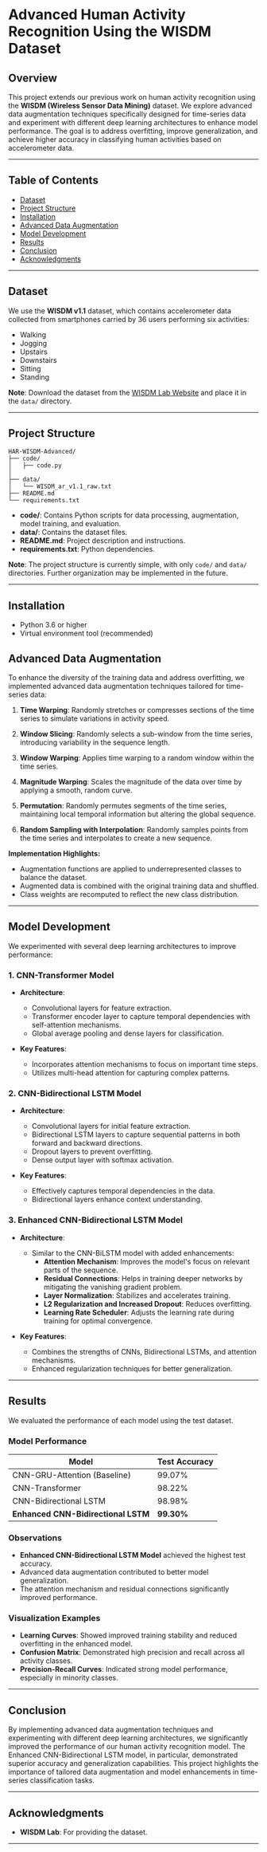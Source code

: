 # **Advanced Human Activity Recognition Using the WISDM Dataset**

## **Overview**

This project extends our previous work on human activity recognition using the **WISDM (Wireless Sensor Data Mining)** dataset. We explore advanced data augmentation techniques specifically designed for time-series data and experiment with different deep learning architectures to enhance model performance. The goal is to address overfitting, improve generalization, and achieve higher accuracy in classifying human activities based on accelerometer data.

---

## **Table of Contents**

- [Dataset](#dataset)
- [Project Structure](#project-structure)
- [Installation](#installation)
- [Advanced Data Augmentation](#advanced-data-augmentation)
- [Model Development](#model-development)
- [Results](#results)
- [Conclusion](#conclusion)
- [Acknowledgments](#acknowledgments)

---

## **Dataset**

We use the **WISDM v1.1** dataset, which contains accelerometer data collected from smartphones carried by 36 users performing six activities:

- Walking
- Jogging
- Upstairs
- Downstairs
- Sitting
- Standing

**Note**: Download the dataset from the [WISDM Lab Website](https://www.cis.fordham.edu/wisdm/dataset.php) and place it in the `data/` directory.

---

## **Project Structure**

```
HAR-WISDM-Advanced/
├── code/
│   ├── code.py
│   
├── data/
│   └── WISDM_ar_v1.1_raw.txt
├── README.md
└── requirements.txt
```

- **code/**: Contains Python scripts for data processing, augmentation, model training, and evaluation.
- **data/**: Contains the dataset files.
- **README.md**: Project description and instructions.
- **requirements.txt**: Python dependencies.

**Note**: The project structure is currently simple, with only `code/` and `data/` directories. Further organization may be implemented in the future.

---

## **Installation**

- Python 3.6 or higher
- Virtual environment tool (recommended)


## **Advanced Data Augmentation**

To enhance the diversity of the training data and address overfitting, we implemented advanced data augmentation techniques tailored for time-series data:

1. **Time Warping**: Randomly stretches or compresses sections of the time series to simulate variations in activity speed.

2. **Window Slicing**: Randomly selects a sub-window from the time series, introducing variability in the sequence length.

3. **Window Warping**: Applies time warping to a random window within the time series.

4. **Magnitude Warping**: Scales the magnitude of the data over time by applying a smooth, random curve.

5. **Permutation**: Randomly permutes segments of the time series, maintaining local temporal information but altering the global sequence.

6. **Random Sampling with Interpolation**: Randomly samples points from the time series and interpolates to create a new sequence.

**Implementation Highlights:**

- Augmentation functions are applied to underrepresented classes to balance the dataset.
- Augmented data is combined with the original training data and shuffled.
- Class weights are recomputed to reflect the new class distribution.

---

## **Model Development**

We experimented with several deep learning architectures to improve performance:

### **1. CNN-Transformer Model**

- **Architecture**:
  - Convolutional layers for feature extraction.
  - Transformer encoder layer to capture temporal dependencies with self-attention mechanisms.
  - Global average pooling and dense layers for classification.

- **Key Features**:
  - Incorporates attention mechanisms to focus on important time steps.
  - Utilizes multi-head attention for capturing complex patterns.

### **2. CNN-Bidirectional LSTM Model**

- **Architecture**:
  - Convolutional layers for initial feature extraction.
  - Bidirectional LSTM layers to capture sequential patterns in both forward and backward directions.
  - Dropout layers to prevent overfitting.
  - Dense output layer with softmax activation.

- **Key Features**:
  - Effectively captures temporal dependencies in the data.
  - Bidirectional layers enhance context understanding.

### **3. Enhanced CNN-Bidirectional LSTM Model**

- **Architecture**:
  - Similar to the CNN-BiLSTM model with added enhancements:
    - **Attention Mechanism**: Improves the model's focus on relevant parts of the sequence.
    - **Residual Connections**: Helps in training deeper networks by mitigating the vanishing gradient problem.
    - **Layer Normalization**: Stabilizes and accelerates training.
    - **L2 Regularization and Increased Dropout**: Reduces overfitting.
    - **Learning Rate Scheduler**: Adjusts the learning rate during training for optimal convergence.

- **Key Features**:
  - Combines the strengths of CNNs, Bidirectional LSTMs, and attention mechanisms.
  - Enhanced regularization techniques for better generalization.

---

## **Results**

We evaluated the performance of each model using the test dataset.

### **Model Performance**

| Model                               | Test Accuracy |
|-------------------------------------|---------------|
| CNN-GRU-Attention (Baseline)        | 99.07%        |
| CNN-Transformer                     | 98.22%        |
| CNN-Bidirectional LSTM              | 98.98%        |
| **Enhanced CNN-Bidirectional LSTM** | **99.30%**    |

### **Observations**

- **Enhanced CNN-Bidirectional LSTM Model** achieved the highest test accuracy.
- Advanced data augmentation contributed to better model generalization.
- The attention mechanism and residual connections significantly improved performance.

### **Visualization Examples**

- **Learning Curves**: Showed improved training stability and reduced overfitting in the enhanced model.
- **Confusion Matrix**: Demonstrated high precision and recall across all activity classes.
- **Precision-Recall Curves**: Indicated strong model performance, especially in minority classes.

---

## **Conclusion**

By implementing advanced data augmentation techniques and experimenting with different deep learning architectures, we significantly improved the performance of our human activity recognition model. The Enhanced CNN-Bidirectional LSTM model, in particular, demonstrated superior accuracy and generalization capabilities. This project highlights the importance of tailored data augmentation and model enhancements in time-series classification tasks.

---

## **Acknowledgments**

- **WISDM Lab**: For providing the dataset.

---

